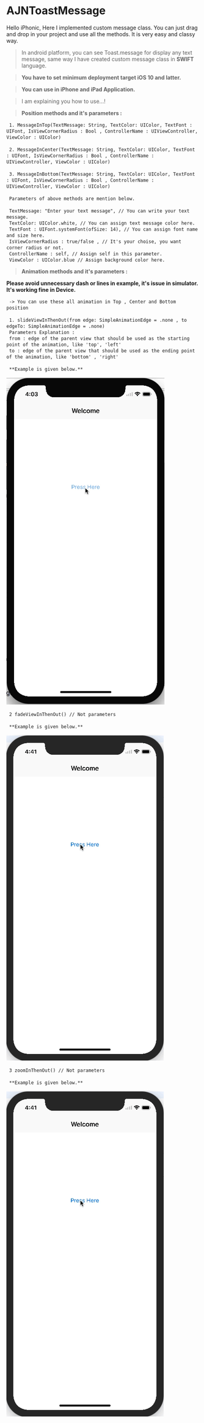 # AJNToastMessage
Hello iPhonic, Here I implemented custom message class. You can just drag and drop in your project and use all the methods. It is very easy and classy way.        

> In android platform, you can see Toast.message for display any text message, same way I have created custom message class in **SWIFT** language. 

> **You have to set minimum deployment target iOS 10 and latter.**

> **You can use in iPhone and iPad Application.**

> I am explaining you how to use...! 

> **Position methods and it's parameters :**

     1. MessageInTop(TextMessage: String, TextColor: UIColor, TextFont : UIFont, IsViewCornerRadius : Bool , ControllerName : UIViewController, ViewColor : UIColor)
     
     2. MessageInCenter(TextMessage: String, TextColor: UIColor, TextFont : UIFont, IsViewCornerRadius : Bool , ControllerName : UIViewController, ViewColor : UIColor)
     
     3. MessageInBottom(TextMessage: String, TextColor: UIColor, TextFont : UIFont, IsViewCornerRadius : Bool , ControllerName : UIViewController, ViewColor : UIColor)
     
     Parameters of above methods are mention below.  
     
     TextMessage: "Enter your text message", // You can write your text message. 
     TextColor: UIColor.white, // You can assign text message color here.
     TextFont : UIFont.systemFont(ofSize: 14), // You can assign font name and size here.
     IsViewCornerRadius : true/false , // It's your choise, you want corner radius or not. 
     ControllerName : self, // Assign self in this parameter.
     ViewColor : UIColor.blue // Assign background color here.

> **Animation methods and it's parameters :**

**Please avoid unnecessary dash or lines in example, it's issue in simulator. It's working fine in Device.**  

     -> You can use these all animation in Top , Center and Bottom position
     
     1. slideViewInThenOut(from edge: SimpleAnimationEdge = .none , to edgeTo: SimpleAnimationEdge = .none)
     Parameters Explanation : 
     from : edge of the parent view that should be used as the starting point of the animation, like 'top', 'left'
     to : edge of the parent view that should be used as the ending point of the animation, like 'bottom' , 'right'
      
     **Example is given below.**

![alt text](https://github.com/AnandNanavaty/AJNToastMessage/blob/master/ezgif.com-video-to-gif.gif)
     
     2 fadeViewInThenOut() // Not parameters 
     
     **Example is given below.**
     
![alt text](https://github.com/AnandNanavaty/AJNToastMessage/blob/master/Animation_Center1.gif)
     
     3 zoomInThenOut() // Not parameters 
     
     **Example is given below.**
     
![alt text](https://github.com/AnandNanavaty/AJNToastMessage/blob/master/Animation_Center1.gif)
     
     
     
